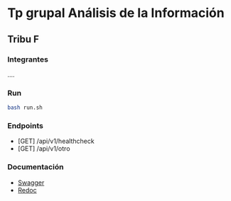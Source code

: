 # Tp grupal Análisis de la Información

## Tribu F

### Integrantes

....

### Run

```bash
bash run.sh
```

### Endpoints

- [GET] /api/v1/healthcheck
- [GET] /api/v1/otro

### Documentación

- [Swagger](http://localhost:8000/docs)
- [Redoc](http://localhost:8000/redoc)